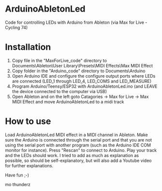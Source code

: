 # ArduinoAbletonLed
Code for controlling LEDs with Arduino from Ableton (via Max for Live - Cycling 74)

# Installation
1) Copy file in the "MaxForLive_code" directory to Documents\Ableton\User Library\Presets\MIDI Effects\Max MIDI Effect
2) Copy folder in the "Arduino_code" directory to Documents\Arduino
3) Open Arduino IDE and configure the configure output ports where LEDs are connected (LED_1 through LED_4, LED_COMS and LED_MEASURE)
4) Program Arduino/Teensy/ESP32 with ArduinoAbletonLed.ino (and LEAVE the device connected to the computer via USB)
5) Open Ableton and on the left goto Catagories -> Max for Live -> Max MIDI Effect and move ArduinoAbletonLed to a midi track

# How to use
Load ArduinoAbletonLed MIDI effect in a MIDI channel in Ableton. Make sure the Arduino is connected through the serial port and that you are not using the serial port with another program (such as the Arduino IDE COM monitor for instance). Press "Rescan" to connect to Arduino. Play your track and the LEDs should work. I tried to add as much as explanation as possible, so should be self-explanatory, but will also add a Youtube video for further explanations.

Have fun ;-)

mo thunderz
